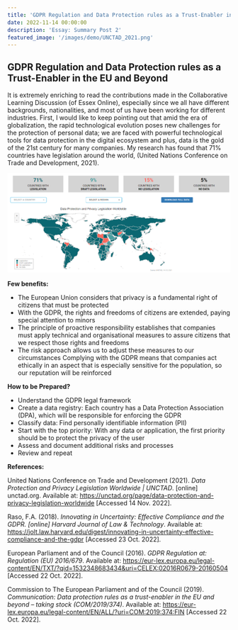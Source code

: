 ```yaml
---
title: 'GDPR Regulation and Data Protection rules as a Trust-Enabler in the EU and Beyond'
date: 2022-11-14 00:00:00
description: 'Essay: Summary Post 2'
featured_image: '/images/demo/UNCTAD_2021.png'
---
```


## GDPR Regulation and Data Protection rules as a Trust-Enabler in the EU and Beyond

It is extremely enriching to read the contributions made in the Collaborative Learning Discussion (of Essex Online), especially since we all have different backgrounds, nationalities, and most of us have been working for different industries. First, I would like to keep pointing out that amid the era of globalization, the rapid technological evolution poses new challenges for the protection of personal data; we are faced with powerful technological tools for data protection in the digital ecosystem and plus, data is the gold of the 21st century for many companies. My research has found that 71% countries have legislation around the world, (United Nations Conference on Trade and Development, 2021).

![](/images/demo/UNCTAD_2021.png)

**Few benefits:**

* The European Union considers that privacy is a fundamental right of citizens that must be protected
* With the GDPR, the rights and freedoms of citizens are extended, paying special attention to minors
* The principle of proactive responsibility establishes that companies must apply technical and organisational measures to assure citizens that we respect those rights and freedoms
* The risk approach allows us to adjust these measures to our circumstances
Complying with the GDPR means that companies act ethically in an aspect that is especially sensitive for the population, so our reputation will be reinforced

**How to be Prepared?**

* Understand the GDPR legal framework
* Create a data registry: Each country has a Data Protection Association (DPA), which will be responsible for enforcing the GDPR
* Classify data: Find personally identifiable information (PII)
* Start with the top priority: With any data or application, the first priority should be to protect the privacy of the user
* Assess and document additional risks and processes
* Review and repeat

**References:**

United Nations Conference on Trade and Development (2021). _Data Protection and Privacy Legislation Worldwide | UNCTAD_. [online] unctad.org. Available at: https://unctad.org/page/data-protection-and-privacy-legislation-worldwide  [Accessed 14 Nov. 2022].

Raso, F.A. (2018). _Innovating in Uncertainty: Effective Compliance and the GDPR. [online] Harvard Journal of Law & Technology_. Available at: https://jolt.law.harvard.edu/digest/innovating-in-uncertainty-effective-compliance-and-the-gdpr [Accessed 23 Oct. 2022].
 
European Parliament and of the Council (2016). _GDPR Regulation at: Regulation (EU) 2016/679_. Available at: https://eur-lex.europa.eu/legal-content/EN/TXT/?qid=1532348683434&uri=CELEX:02016R0679-20160504  [Accessed 22 Oct. 2022].
 
Commission to The European Parliament and of the Council (2019). _Communication: Data protection rules as a trust-enabler in the EU and beyond – taking stock (COM/2019/374)_. Available at: https://eur-lex.europa.eu/legal-content/EN/ALL/?uri=COM:2019:374:FIN  [Accessed 22 Oct. 2022].

